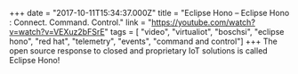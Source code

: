 +++
date = "2017-10-11T15:34:37.000Z"
title = "Eclipse Hono – Eclipse Hono : Connect. Command. Control."
link = "https://youtube.com/watch?v=watch?v=VEXuz2bFSrE"
tags = [ "video", "virtualiot", "boschsi", "eclipse hono", "red hat", "telemetry", "events", "command and control"]
+++
The open source response to closed and proprietary IoT solutions is called Eclipse Hono!